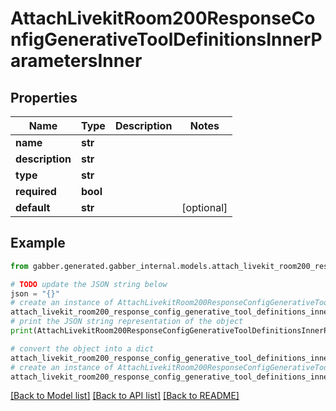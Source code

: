 # AttachLivekitRoom200ResponseConfigGenerativeToolDefinitionsInnerParametersInner


## Properties

Name | Type | Description | Notes
------------ | ------------- | ------------- | -------------
**name** | **str** |  | 
**description** | **str** |  | 
**type** | **str** |  | 
**required** | **bool** |  | 
**default** | **str** |  | [optional] 

## Example

```python
from gabber.generated.gabber_internal.models.attach_livekit_room200_response_config_generative_tool_definitions_inner_parameters_inner import AttachLivekitRoom200ResponseConfigGenerativeToolDefinitionsInnerParametersInner

# TODO update the JSON string below
json = "{}"
# create an instance of AttachLivekitRoom200ResponseConfigGenerativeToolDefinitionsInnerParametersInner from a JSON string
attach_livekit_room200_response_config_generative_tool_definitions_inner_parameters_inner_instance = AttachLivekitRoom200ResponseConfigGenerativeToolDefinitionsInnerParametersInner.from_json(json)
# print the JSON string representation of the object
print(AttachLivekitRoom200ResponseConfigGenerativeToolDefinitionsInnerParametersInner.to_json())

# convert the object into a dict
attach_livekit_room200_response_config_generative_tool_definitions_inner_parameters_inner_dict = attach_livekit_room200_response_config_generative_tool_definitions_inner_parameters_inner_instance.to_dict()
# create an instance of AttachLivekitRoom200ResponseConfigGenerativeToolDefinitionsInnerParametersInner from a dict
attach_livekit_room200_response_config_generative_tool_definitions_inner_parameters_inner_from_dict = AttachLivekitRoom200ResponseConfigGenerativeToolDefinitionsInnerParametersInner.from_dict(attach_livekit_room200_response_config_generative_tool_definitions_inner_parameters_inner_dict)
```
[[Back to Model list]](../README.md#documentation-for-models) [[Back to API list]](../README.md#documentation-for-api-endpoints) [[Back to README]](../README.md)


